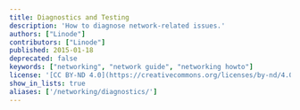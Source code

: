 ```yaml
---
title: Diagnostics and Testing
description: 'How to diagnose network-related issues.'
authors: ["Linode"]
contributors: ["Linode"]
published: 2015-01-18
deprecated: false
keywords: ["networking", "network guide", "networking howto"]
license: '[CC BY-ND 4.0](https://creativecommons.org/licenses/by-nd/4.0)'
show_in_lists: true
aliases: ['/networking/diagnostics/']
---
```


